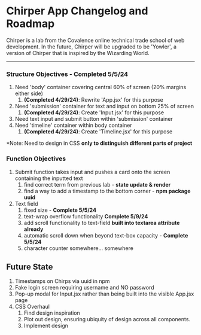 # Chirper App Changelog and Roadmap
Chirper is a lab from the Covalence online technical trade school of web development.
In the future, Chirper will be upgraded to be 'Yowler', a version of Chirper that is inspired by the Wizarding World.
***

### Structure Objectives - Completed 5/5/24
1. Need 'body' container covering central 60% of screen (20% margins either side)
	1. **(Completed 4/29/24)**: Rewrite 'App.jsx' for this purpose
1. Need 'submission' container for text and input on bottom 25% of screen
	1. **(Completed 4/29/24)**: Create 'Input.jsx' for this purpose
1. Need text input and submit button within 'submission' container
1. Need 'timeline' container within body container
	1. **(Completed 4/29/24)**: Create 'Timeline.jsx' for this purpose

*Note: Need to design in CSS **only to distinguish different parts of project**

### Function Objectives
1. Submit function takes input and pushes a card onto the screen containing the inputted text
	1. find correct term from previous lab - **state update & render**
	1. find a way to add a timestamp to the bottom corner - **npm package uuid**
1. Text field
	1. fixed size - **Complete 5/5/24**
	1. text-wrap overflow functionality **Complete 5/9/24**
	1. add scroll functionality to text-field **built into textarea attribute already**
	1. automatic scroll down when beyond text-box capacity - **Complete 5/5/24**
	1. character counter somewhere... somewhere

## Future State

1. Timestamps on Chirps via uuid in npm
1. Fake login screen requiring username and NO password
1. Pop-up modal for Input.jsx rather than being built into the visible App.jsx page 
1. CSS Overhaul
	1. Find design inspiration
	1. Plot out design, ensuring ubiquity of design across all components.
	1. Implement design


